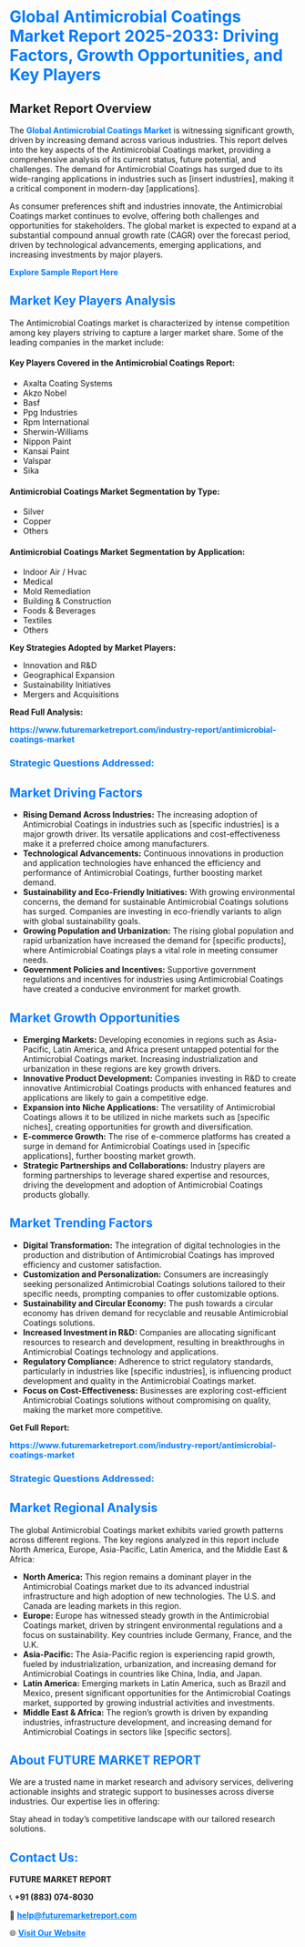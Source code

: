 <h1 style="color: #007BFF;">Global Antimicrobial Coatings Market Report 2025-2033: Driving Factors, Growth Opportunities, and Key Players</h1>

<section id="overview">
<h2>Market Report Overview</h2>
<p>The <a href="https://www.futuremarketreport.com/industry-report/antimicrobial-coatings-market" style="color: #007BFF; text-decoration: none;"><strong>Global Antimicrobial Coatings Market</strong></a> is witnessing significant growth, driven by increasing demand across various industries. This report delves into the key aspects of the Antimicrobial Coatings market, providing a comprehensive analysis of its current status, future potential, and challenges. The demand for Antimicrobial Coatings has surged due to its wide-ranging applications in industries such as [insert industries], making it a critical component in modern-day [applications].</p>
<p>As consumer preferences shift and industries innovate, the Antimicrobial Coatings market continues to evolve, offering both challenges and opportunities for stakeholders. The global market is expected to expand at a substantial compound annual growth rate (CAGR) over the forecast period, driven by technological advancements, emerging applications, and increasing investments by major players.</p>
</section>

<section id="overview">
<p><a href="https://www.futuremarketreport.com/request-sample/reportId=30364" style="color: #007BFF; text-decoration: none;"><strong>Explore Sample Report Here</strong></a></p>
</section>

<section id="key-players">
<h2 style="color: #007BFF;">Market Key Players Analysis</h2>
<p>The Antimicrobial Coatings market is characterized by intense competition among key players striving to capture a larger market share. Some of the leading companies in the market include:</p>
<h4>Key Players Covered in the Antimicrobial Coatings Report:</h4>
<ul><li>Axalta Coating Systems</li><li>Akzo Nobel</li><li>Basf</li><li>Ppg Industries</li><li>Rpm International</li><li>Sherwin-Williams</li><li>Nippon Paint</li><li>Kansai Paint</li><li>Valspar</li><li>Sika</li></ul>
<h4>Antimicrobial Coatings Market Segmentation by Type:</h4>
<ul><li>Silver</li><li>Copper</li><li>Others</li></ul>

<h4>Antimicrobial Coatings Market Segmentation by Application:</h4>
<ul><li>Indoor Air / Hvac</li><li>Medical</li><li>Mold Remediation</li><li>Building &amp; Construction</li><li>Foods &amp; Beverages</li><li>Textiles</li><li>Others</li></ul>
<p><strong>Key Strategies Adopted by Market Players:</strong></p>
<ul>
<li>Innovation and R&D</li>
<li>Geographical Expansion</li>
<li>Sustainability Initiatives</li>
<li>Mergers and Acquisitions</li>
</ul>
</section>

<section>
<p><strong>Read Full Analysis: </strong></p><a href="https://www.futuremarketreport.com/industry-report/antimicrobial-coatings-market" style="color: #007BFF; text-decoration: none;"><strong>https://www.futuremarketreport.com/industry-report/antimicrobial-coatings-market</strong></a>
<h3 style="color: #007BFF;">Strategic Questions Addressed:</h3>
</section>

<section id="driving-factors">
<h2 style="color: #007BFF;">Market Driving Factors</h2>
<ul>
<li><strong>Rising Demand Across Industries:</strong> The increasing adoption of Antimicrobial Coatings in industries such as [specific industries] is a major growth driver. Its versatile applications and cost-effectiveness make it a preferred choice among manufacturers.</li>
<li><strong>Technological Advancements:</strong> Continuous innovations in production and application technologies have enhanced the efficiency and performance of Antimicrobial Coatings, further boosting market demand.</li>
<li><strong>Sustainability and Eco-Friendly Initiatives:</strong> With growing environmental concerns, the demand for sustainable Antimicrobial Coatings solutions has surged. Companies are investing in eco-friendly variants to align with global sustainability goals.</li>
<li><strong>Growing Population and Urbanization:</strong> The rising global population and rapid urbanization have increased the demand for [specific products], where Antimicrobial Coatings plays a vital role in meeting consumer needs.</li>
<li><strong>Government Policies and Incentives:</strong> Supportive government regulations and incentives for industries using Antimicrobial Coatings have created a conducive environment for market growth.</li>
</ul>
</section>

<section id="growth-opportunities">
<h2 style="color: #007BFF;">Market Growth Opportunities</h2>
<ul>
<li><strong>Emerging Markets:</strong> Developing economies in regions such as Asia-Pacific, Latin America, and Africa present untapped potential for the Antimicrobial Coatings market. Increasing industrialization and urbanization in these regions are key growth drivers.</li>
<li><strong>Innovative Product Development:</strong> Companies investing in R&D to create innovative Antimicrobial Coatings products with enhanced features and applications are likely to gain a competitive edge.</li>
<li><strong>Expansion into Niche Applications:</strong> The versatility of Antimicrobial Coatings allows it to be utilized in niche markets such as [specific niches], creating opportunities for growth and diversification.</li>
<li><strong>E-commerce Growth:</strong> The rise of e-commerce platforms has created a surge in demand for Antimicrobial Coatings used in [specific applications], further boosting market growth.</li>
<li><strong>Strategic Partnerships and Collaborations:</strong> Industry players are forming partnerships to leverage shared expertise and resources, driving the development and adoption of Antimicrobial Coatings products globally.</li>
</ul>
</section>

<section id="trending-factors">
<h2 style="color: #007BFF;">Market Trending Factors</h2>
<ul>
<li><strong>Digital Transformation:</strong> The integration of digital technologies in the production and distribution of Antimicrobial Coatings has improved efficiency and customer satisfaction.</li>
<li><strong>Customization and Personalization:</strong> Consumers are increasingly seeking personalized Antimicrobial Coatings solutions tailored to their specific needs, prompting companies to offer customizable options.</li>
<li><strong>Sustainability and Circular Economy:</strong> The push towards a circular economy has driven demand for recyclable and reusable Antimicrobial Coatings solutions.</li>
<li><strong>Increased Investment in R&D:</strong> Companies are allocating significant resources to research and development, resulting in breakthroughs in Antimicrobial Coatings technology and applications.</li>
<li><strong>Regulatory Compliance:</strong> Adherence to strict regulatory standards, particularly in industries like [specific industries], is influencing product development and quality in the Antimicrobial Coatings market.</li>
<li><strong>Focus on Cost-Effectiveness:</strong> Businesses are exploring cost-efficient Antimicrobial Coatings solutions without compromising on quality, making the market more competitive.</li>
</ul>
</section>

<section>
<p><strong>Get Full Report: </strong></p><a href="https://www.futuremarketreport.com/industry-report/antimicrobial-coatings-market" style="color: #007BFF; text-decoration: none;"><strong>https://www.futuremarketreport.com/industry-report/antimicrobial-coatings-market</strong></a>
<h3 style="color: #007BFF;">Strategic Questions Addressed:</h3>
</section>


<section id="regional-analysis">
<h2 style="color: #007BFF;">Market Regional Analysis</h2>
<p>The global Antimicrobial Coatings market exhibits varied growth patterns across different regions. The key regions analyzed in this report include North America, Europe, Asia-Pacific, Latin America, and the Middle East & Africa:</p>
<ul>
<li><strong>North America:</strong> This region remains a dominant player in the Antimicrobial Coatings market due to its advanced industrial infrastructure and high adoption of new technologies. The U.S. and Canada are leading markets in this region.</li>
<li><strong>Europe:</strong> Europe has witnessed steady growth in the Antimicrobial Coatings market, driven by stringent environmental regulations and a focus on sustainability. Key countries include Germany, France, and the U.K.</li>
<li><strong>Asia-Pacific:</strong> The Asia-Pacific region is experiencing rapid growth, fueled by industrialization, urbanization, and increasing demand for Antimicrobial Coatings in countries like China, India, and Japan.</li>
<li><strong>Latin America:</strong> Emerging markets in Latin America, such as Brazil and Mexico, present significant opportunities for the Antimicrobial Coatings market, supported by growing industrial activities and investments.</li>
<li><strong>Middle East & Africa:</strong> The region’s growth is driven by expanding industries, infrastructure development, and increasing demand for Antimicrobial Coatings in sectors like [specific sectors].</li>
</ul>
</section>

<footer>
<h2 style="color: #007BFF;">About FUTURE MARKET REPORT</h2>
<p>We are a trusted name in market research and advisory services, delivering actionable insights and strategic support to businesses across diverse industries. Our expertise lies in offering:</p>

<p>Stay ahead in today’s competitive landscape with our tailored research solutions.</p>

<h2 style="color: #007BFF;">Contact Us:</h2>
<p><strong>FUTURE MARKET REPORT</strong></p>
<p>📞 <strong>+91 (883) 074-8030</strong></p>
<p>📧 <strong><a href="mailto:help@futuremarketreport.com" style="color: #007BFF;">help@futuremarketreport.com</a></strong></p>
<p>🌐 <strong><a href="https://www.futuremarketreport.com/" style="color: #007BFF;">Visit Our Website</a></strong></p>
</footer>
